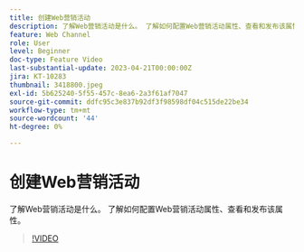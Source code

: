 ```yaml
---
title: 创建Web营销活动
description: 了解Web营销活动是什么。 了解如何配置Web营销活动属性、查看和发布该属性。
feature: Web Channel
role: User
level: Beginner
doc-type: Feature Video
last-substantial-update: 2023-04-21T00:00:00Z
jira: KT-10283
thumbnail: 3418800.jpeg
exl-id: 5b625240-5f55-457c-8ea6-2a3f61af7047
source-git-commit: ddfc95c3e837b92df3f98598df04c515de22be34
workflow-type: tm+mt
source-wordcount: '44'
ht-degree: 0%

---
```


# 创建Web营销活动

了解Web营销活动是什么。 了解如何配置Web营销活动属性、查看和发布该属性。

>[!VIDEO](https://video.tv.adobe.com/v/3418800/?quality=12&learn=on)
